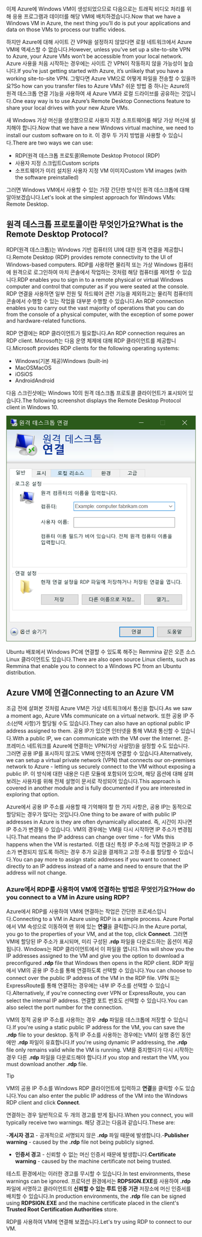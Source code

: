 <span data-ttu-id="fb4dd-101">이제 Azure에 Windows VM이 생성되었으므로 다음으로는 트래픽 비디오 처리를 위해 응용 프로그램과 데이터를 해당 VM에 배치하겠습니다.</span><span class="sxs-lookup"><span data-stu-id="fb4dd-101">Now that we have a Windows VM in Azure, the next thing you’ll do is put your applications and data on those VMs to process our traffic videos.</span></span> 

<span data-ttu-id="fb4dd-102">하지만 Azure에 대해 사이트 간 VPN을 설정하지 않았다면 로컬 네트워크에서 Azure VM에 액세스할 수 없습니다.</span><span class="sxs-lookup"><span data-stu-id="fb4dd-102">However, unless you’ve set up a site-to-site VPN to Azure, your Azure VMs won’t be accessible from your local network.</span></span> <span data-ttu-id="fb4dd-103">Azure 사용을 처음 시작하는 경우에는 사이트 간 VPN이 작동하지 않을 가능성이 높습니다.</span><span class="sxs-lookup"><span data-stu-id="fb4dd-103">If you’re just getting started with Azure, it’s unlikely that you have a working site-to-site VPN.</span></span> <span data-ttu-id="fb4dd-104">그렇다면 Azure VM으로 어떻게 파일을 전송할 수 있을까요?</span><span class="sxs-lookup"><span data-stu-id="fb4dd-104">So how can you transfer files to Azure VMs?</span></span> <span data-ttu-id="fb4dd-105">쉬운 방법 중 하나는 Azure의 원격 데스크톱 연결 기능을 사용하여 새 Azure VM과 로컬 드라이브를 공유하는 것입니다.</span><span class="sxs-lookup"><span data-stu-id="fb4dd-105">One easy way is to use Azure’s Remote Desktop Connections feature to share your local drives with your new Azure VMs.</span></span>

<span data-ttu-id="fb4dd-106">새 Windows 가상 머신을 생성했으므로 사용자 지정 소프트웨어를 해당 가상 머신에 설치해야 합니다.</span><span class="sxs-lookup"><span data-stu-id="fb4dd-106">Now that we have a new Windows virtual machine, we need to install our custom software on to it.</span></span> <span data-ttu-id="fb4dd-107">이 경우 두 가지 방법을 사용할 수 있습니다.</span><span class="sxs-lookup"><span data-stu-id="fb4dd-107">There are two ways we can use:</span></span>

- <span data-ttu-id="fb4dd-108">RDP(원격 데스크톱 프로토콜)</span><span class="sxs-lookup"><span data-stu-id="fb4dd-108">Remote Desktop Protocol (RDP)</span></span>
- <span data-ttu-id="fb4dd-109">사용자 지정 스크립트</span><span class="sxs-lookup"><span data-stu-id="fb4dd-109">Custom scripts</span></span>
- <span data-ttu-id="fb4dd-110">소프트웨어가 미리 설치된 사용자 지정 VM 이미지</span><span class="sxs-lookup"><span data-stu-id="fb4dd-110">Custom VM images (with the software preinstalled)</span></span>

<span data-ttu-id="fb4dd-111">그러면 Windows VM에서 사용할 수 있는 가장 간단한 방식인 원격 데스크톱에 대해 알아보겠습니다.</span><span class="sxs-lookup"><span data-stu-id="fb4dd-111">Let's look at the simplest approach for Windows VMs: Remote Desktop.</span></span>

## <a name="what-is-the-remote-desktop-protocol"></a><span data-ttu-id="fb4dd-112">원격 데스크톱 프로토콜이란 무엇인가요?</span><span class="sxs-lookup"><span data-stu-id="fb4dd-112">What is the Remote Desktop Protocol?</span></span>

<span data-ttu-id="fb4dd-113">RDP(원격 데스크톱)는 Windows 기반 컴퓨터의 UI에 대한 원격 연결을 제공합니다.</span><span class="sxs-lookup"><span data-stu-id="fb4dd-113">Remote Desktop (RDP) provides remote connectivity to the UI of Windows-based computers.</span></span> <span data-ttu-id="fb4dd-114">RDP를 사용하면 물리적 또는 가상 Windows 컴퓨터에 원격으로 로그인하여 마치 콘솔에서 작업하는 것처럼 해당 컴퓨터를 제어할 수 있습니다.</span><span class="sxs-lookup"><span data-stu-id="fb4dd-114">RDP enables you to sign in to a remote physical or virtual Windows computer and control that computer as if you were seated at the console.</span></span> <span data-ttu-id="fb4dd-115">RDP 연결을 사용하면 일부 전원 및 하드웨어 관련 기능을 제외하고는 물리적 컴퓨터의 콘솔에서 수행할 수 있는 작업을 대부분 수행할 수 있습니다.</span><span class="sxs-lookup"><span data-stu-id="fb4dd-115">An RDP connection enables you to carry out the vast majority of operations that you can do from the console of a physical computer, with the exception of some power and hardware-related functions.</span></span>

<span data-ttu-id="fb4dd-116">RDP 연결에는 RDP 클라이언트가 필요합니다.</span><span class="sxs-lookup"><span data-stu-id="fb4dd-116">An RDP connection requires an RDP client.</span></span> <span data-ttu-id="fb4dd-117">Microsoft는 다음 운영 체제에 대해 RDP 클라이언트를 제공합니다.</span><span class="sxs-lookup"><span data-stu-id="fb4dd-117">Microsoft provides RDP clients for the following operating systems:</span></span>

- <span data-ttu-id="fb4dd-118">Windows(기본 제공)</span><span class="sxs-lookup"><span data-stu-id="fb4dd-118">Windows (built-in)</span></span>
- <span data-ttu-id="fb4dd-119">MacOS</span><span class="sxs-lookup"><span data-stu-id="fb4dd-119">MacOS</span></span>
- <span data-ttu-id="fb4dd-120">iOS</span><span class="sxs-lookup"><span data-stu-id="fb4dd-120">iOS</span></span>
- <span data-ttu-id="fb4dd-121">Android</span><span class="sxs-lookup"><span data-stu-id="fb4dd-121">Android</span></span>

<span data-ttu-id="fb4dd-122">다음 스크린샷에는 Windows 10의 원격 데스크톱 프로토콜 클라이언트가 표시되어 있습니다.</span><span class="sxs-lookup"><span data-stu-id="fb4dd-122">The following screenshot displays the Remote Desktop Protocol client in Windows 10.</span></span>

![원격 데스크톱 프로토콜 클라이언트의 사용자 인터페이스 스크린샷.](../media/4-rdp-client.png)

<span data-ttu-id="fb4dd-124">Ubuntu 배포에서 Windows PC에 연결할 수 있도록 해주는 Remmina 같은 오픈 소스 Linux 클라이언트도 있습니다.</span><span class="sxs-lookup"><span data-stu-id="fb4dd-124">There are also open source Linux clients, such as Remmina that enable you to connect to a Windows PC from an Ubuntu distribution.</span></span>

## <a name="connecting-to-an-azure-vm"></a><span data-ttu-id="fb4dd-125">Azure VM에 연결</span><span class="sxs-lookup"><span data-stu-id="fb4dd-125">Connecting to an Azure VM</span></span>

<span data-ttu-id="fb4dd-126">조금 전에 살펴본 것처럼 Azure VM은 가상 네트워크에서 통신을 합니다.</span><span class="sxs-lookup"><span data-stu-id="fb4dd-126">As we saw a moment ago, Azure VMs communicate on a virtual network.</span></span> <span data-ttu-id="fb4dd-127">또한 공용 IP 주소(선택 사항)가 할당될 수도 있습니다.</span><span class="sxs-lookup"><span data-stu-id="fb4dd-127">They can also have an optional public IP address assigned to them.</span></span> <span data-ttu-id="fb4dd-128">공용 IP가 있으면 인터넷을 통해 VM과 통신할 수 있습니다.</span><span class="sxs-lookup"><span data-stu-id="fb4dd-128">With a public IP, we can communicate with the VM over the Internet.</span></span> <span data-ttu-id="fb4dd-129">온-프레미스 네트워크를 Azure에 연결하는 VPN(가상 사설망)을 설정할 수도 있습니다. 그러면 공용 IP를 표시하지 않고도 VM에 안전하게 연결할 수 있습니다.</span><span class="sxs-lookup"><span data-stu-id="fb4dd-129">Alternatively, we can setup a virtual private network (VPN) that connects our on-premises network to Azure - letting us securely connect to the VM without exposing a public IP.</span></span> <span data-ttu-id="fb4dd-130">이 방식에 대한 내용은 다른 모듈에 포함되어 있으며, 해당 옵션에 대해 살펴보려는 사용자를 위해 전체 설명이 문서로 작성되어 있습니다.</span><span class="sxs-lookup"><span data-stu-id="fb4dd-130">This approach is covered in another module and is fully documented if you are interested in exploring that option.</span></span>

<span data-ttu-id="fb4dd-131">Azure에서 공용 IP 주소를 사용할 때 기억해야 할 한 가지 사항은, 공용 IP는 동적으로 할당되는 경우가 많다는 것입니다.</span><span class="sxs-lookup"><span data-stu-id="fb4dd-131">One thing to be aware of with public IP addresses in Azure is they are often dynamically allocated.</span></span> <span data-ttu-id="fb4dd-132">즉, 시간이 지나면 IP 주소가 변경될 수 있습니다. VM의 경우에는 VM을 다시 시작하면 IP 주소가 변경됩니다.</span><span class="sxs-lookup"><span data-stu-id="fb4dd-132">That means the IP address can change over time - for VMs this happens when the VM is restarted.</span></span> <span data-ttu-id="fb4dd-133">이름 대신 특정 IP 주소에 직접 연결하고 IP 주소가 변경되지 않도록 하려는 경우 추가 요금을 결제하고 고정 주소를 할당할 수 있습니다.</span><span class="sxs-lookup"><span data-stu-id="fb4dd-133">You can pay more to assign static addresses if you want to connect directly to an IP address instead of a name and need to ensure that the IP address will not change.</span></span>

### <a name="how-do-you-connect-to-a-vm-in-azure-using-rdp"></a><span data-ttu-id="fb4dd-134">Azure에서 RDP를 사용하여 VM에 연결하는 방법은 무엇인가요?</span><span class="sxs-lookup"><span data-stu-id="fb4dd-134">How do you connect to a VM in Azure using RDP?</span></span>

<span data-ttu-id="fb4dd-135">Azure에서 RDP를 사용하여 VM에 연결하는 작업은 간단한 프로세스입니다.</span><span class="sxs-lookup"><span data-stu-id="fb4dd-135">Connecting to a VM in Azure using RDP is a simple process.</span></span> <span data-ttu-id="fb4dd-136">Azure Portal에서 VM 속성으로 이동하여 맨 위에 있는 **연결**을 클릭합니다.</span><span class="sxs-lookup"><span data-stu-id="fb4dd-136">In the Azure portal, you go to the properties of your VM, and at the top, click **Connect**.</span></span> <span data-ttu-id="fb4dd-137">그러면 VM에 할당된 IP 주소가 표시되며, 미리 구성된 **.rdp** 파일을 다운로드하는 옵션이 제공됩니다. Windows는 RDP 클라이언트에서 이 파일을 엽니다.</span><span class="sxs-lookup"><span data-stu-id="fb4dd-137">This will show you the IP addresses assigned to the VM and give you the option to download a preconfigured **.rdp** file that Windows then opens in the RDP client.</span></span> <span data-ttu-id="fb4dd-138">RDP 파일에서 VM의 공용 IP 주소를 통해 연결하도록 선택할 수 있습니다.</span><span class="sxs-lookup"><span data-stu-id="fb4dd-138">You can choose to connect over the public IP address of the VM in the RDP file.</span></span> <span data-ttu-id="fb4dd-139">VPN 또는 ExpressRoute를 통해 연결하는 경우에는 내부 IP 주소를 선택할 수 있습니다.</span><span class="sxs-lookup"><span data-stu-id="fb4dd-139">Alternatively, if you're connecting over VPN or ExpressRoute, you can select the internal IP address.</span></span> <span data-ttu-id="fb4dd-140">연결할 포트 번호도 선택할 수 있습니다.</span><span class="sxs-lookup"><span data-stu-id="fb4dd-140">You can also select the port number for the connection.</span></span>

<span data-ttu-id="fb4dd-141">VM의 정적 공용 IP 주소를 사용하는 경우 **.rdp** 파일을 데스크톱에 저장할 수 있습니다.</span><span class="sxs-lookup"><span data-stu-id="fb4dd-141">If you're using a static public IP address for the VM, you can save the **.rdp** file to your desktop.</span></span> <span data-ttu-id="fb4dd-142">동적 IP 주소를 사용하는 경우에는 VM이 실행 중인 동안에만 **.rdp** 파일이 유효합니다.</span><span class="sxs-lookup"><span data-stu-id="fb4dd-142">If you're using dynamic IP addressing, the **.rdp** file only remains valid while the VM is running.</span></span> <span data-ttu-id="fb4dd-143">VM을 중지했다가 다시 시작하는 경우 다른 **.rdp** 파일을 다운로드해야 합니다.</span><span class="sxs-lookup"><span data-stu-id="fb4dd-143">If you stop and restart the VM, you must download another **.rdp** file.</span></span>

> [!TIP]
> <span data-ttu-id="fb4dd-144">VM의 공용 IP 주소를 Windows RDP 클라이언트에 입력하고 **연결**을 클릭할 수도 있습니다.</span><span class="sxs-lookup"><span data-stu-id="fb4dd-144">You can also enter the public IP address of the VM into the Windows RDP client and click **Connect**.</span></span>

<span data-ttu-id="fb4dd-145">연결하는 경우 일반적으로 두 개의 경고를 받게 됩니다.</span><span class="sxs-lookup"><span data-stu-id="fb4dd-145">When you connect, you will typically receive two warnings.</span></span> <span data-ttu-id="fb4dd-146">해당 경고는 다음과 같습니다.</span><span class="sxs-lookup"><span data-stu-id="fb4dd-146">These are:</span></span>

<span data-ttu-id="fb4dd-147">-**게시자 경고** - 공개적으로 서명되지 않은 **.rdp** 파일 때문에 발생합니다.</span><span class="sxs-lookup"><span data-stu-id="fb4dd-147">-**Publisher warning** - caused by the **.rdp** file not being publicly signed.</span></span>
- <span data-ttu-id="fb4dd-148">**인증서 경고** - 신뢰할 수 없는 머신 인증서 때문에 발생합니다.</span><span class="sxs-lookup"><span data-stu-id="fb4dd-148">**Certificate warning** - caused by the machine certificate not being trusted.</span></span>

<span data-ttu-id="fb4dd-149">테스트 환경에서는 이러한 경고를 무시할 수 있습니다.</span><span class="sxs-lookup"><span data-stu-id="fb4dd-149">In test environments, these warnings can be ignored.</span></span> <span data-ttu-id="fb4dd-150">프로덕션 환경에서는 **RDPSIGN.EXE**를 사용하여 **.rdp** 파일에 서명하고 클라이언트의 **신뢰할 수 있는 루트 인증 기관** 저장소에 머신 인증서를 배치할 수 있습니다.</span><span class="sxs-lookup"><span data-stu-id="fb4dd-150">In production environments, the **.rdp** file can be signed using **RDPSIGN.EXE** and the machine certificate placed in the client's **Trusted Root Certification Authorities** store.</span></span>

<span data-ttu-id="fb4dd-151">RDP를 사용하여 VM에 연결해 보겠습니다.</span><span class="sxs-lookup"><span data-stu-id="fb4dd-151">Let's try using RDP to connect to our VM.</span></span>